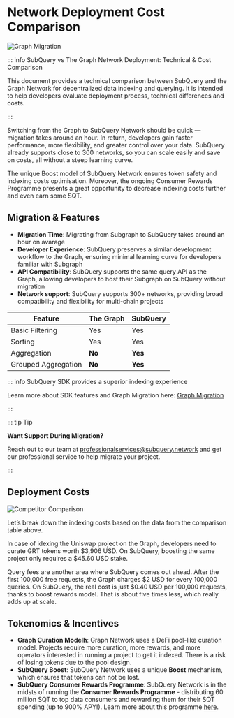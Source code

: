 # Network Deployment Cost Comparison 

![Graph Migration](/assets/img/build/graph.jpg)

::: info SubQuery vs The Graph Network Deployment: Technical & Cost Comparison

This document provides a technical comparison between SubQuery and the Graph Network for decentralized data indexing and querying. 
It is intended to help developers evaluate deployment process, technical differences and costs.

:::

Switching from the Graph to SubQuery Network should be quick — migration takes around an hour. In return, developers gain faster performance, more flexibility, and greater control over your data. SubQuery already supports close to 300 networks, so you can scale easily and save on costs, all without a steep learning curve.

The unique Boost model of SubQuery Network ensures token safety and indexing costs optimisation. Moreover, the ongoing Consumer Rewards Programme presents a great opportunity to decrease indexing costs further and even earn some SQT.  

## Migration & Features

- **Migration Time**: Migrating from Subgraph to SubQuery takes around an hour on avarage
- **Developer Experience**: SubQuery preserves a similar development workflow to the Graph, ensuring minimal learning curve for developers familiar with Subgraph 
- **API Compatibility**: SubQuery supports the same query API as the Graph, allowing developers to host their Subgraph on SubQuery without migration
- **Network support**: SubQuery supports 300+ networks, providing broad compatibility and flexibility for multi-chain projects

| Feature    | The Graph    | SubQuery    |
| -------- | ------- | ------- |
| Basic Filtering  | Yes    | Yes    |
| Sorting | Yes    | Yes    |
| Aggregation | **No**     | **Yes**    |
| Grouped Aggregation   | **No**   | **Yes**   |


::: info SubQuery SDK provides a superior indexing experience

Learn more about SDK features and Graph Migration here: [Graph Migration](../../indexer/build/graph-migration.md)

:::

::: tip Tip

**Want Support During Migration?**

Reach out to our team at [professionalservices@subquery.network](mailto:professionalservices@subquery.network) and get our professional service to help migrate your project.

:::

## Deployment Costs

![Competitor Comparison](/assets/img/network/graph-subquery-cost-comparison.png)

Let’s break down the indexing costs based on the data from the comparison table above. 

In case of idexing the Uniswap project on the Graph, developers need to curate GRT tokens worth $3,906 USD. On SubQuery, boosting the same project only requires a $45.60 USD stake.

Query fees are another area where SubQuery comes out ahead. After the first 100,000 free requests, the Graph charges $2 USD for every 100,000 queries. On SubQuery, the real cost is just $0.40 USD per 100,000 requests, thanks to boost rewards model. That is about five times less, which really adds up at scale. 

## Tokenomics & Incentives

- **Graph Curation Modelh**: Graph Network uses a DeFi pool-like curation model. Projects require more curation, more rewards, and more operators interested in running a project to get it indexed. There is a risk of losing tokens due to the pool design.
- **SubQuery Boost**: SubQuery Network uses a unique **Boost** mechanism, which ensures that tokens can not be lost.
- **SubQuery Consumer Rewards Programme**: SubQuery Network is in the midsts of running the **Consumer Rewards Programme** - distributing 60 million SQT to top data consumers and rewarding them for their SQT spending (up to 900% APY!). Learn more about this programme [here](https://www.subquery.foundation/consumer-rewards). 



